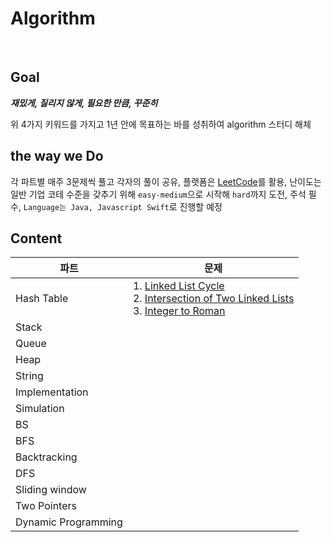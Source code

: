 # Algorithm

<br>

## Goal

___재밌게, 질리지 않게, 필요한 만큼, 꾸준히___

위 4가지 키워드를 가지고 1년 안에 목표하는 바를 성취하여 algorithm 스터디 해체

## the way we Do

각 파트별 매주 3문제씩 풀고 각자의 풀이 공유,
플랫폼은 [LeetCode](https://leetcode.com/problemset/all/)를 활용,
난이도는 일반 기업 코테 수준을 갖추기 위해 `easy-medium`으로 시작해 `hard`까지 도전,
주석 필수,
`Language는 Java, Javascript Swift`로 진행할 예정

## Content

|파트|문제|
|----|----|
|Hash Table|1. [Linked List Cycle](https://leetcode.com/problems/linked-list-cycle/) <br> 2. [Intersection of Two Linked Lists](https://leetcode.com/problems/intersection-of-two-linked-lists/) <br> 3. [Integer to Roman](https://leetcode.com/problems/integer-to-roman/)|
|Stack||
|Queue||
|Heap||
|String||
|Implementation||
|Simulation||
|BS||
|BFS||
|Backtracking||
|DFS||
|Sliding window||
|Two Pointers||
|Dynamic Programming||
